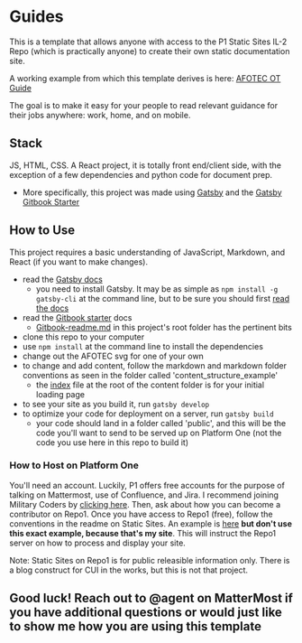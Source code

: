 # Guides

This is a template that allows anyone with access to the P1 Static Sites IL-2 Repo (which is practically anyone) to create their own static documentation site.

A working example from which this template derives is here: [AFOTEC OT Guide](https://oteguide.il2.dso.mil/)

The goal is to make it easy for your people to read relevant guidance for their jobs anywhere:  work, home, and on mobile.

## Stack
JS, HTML, CSS.  A React project, it is totally front end/client side, with the exception of a few dependencies and python code for document prep.
- More specifically, this project was made using [Gatsby](https://www.gatsbyjs.com/) and the [Gatsby Gitbook Starter](https://www.gatsbyjs.com/starters/hasura/gatsby-gitbook-starter)

## How to Use
This project requires a basic understanding of JavaScript, Markdown, and React (if you want to make changes).
- read the [Gatsby docs](https://www.gatsbyjs.com/docs)
  - you need to install Gatsby.  It may be as simple as `npm install -g gatsby-cli` at the command line, but to be sure you should first [read the docs](https://www.gatsbyjs.com/docs/tutorial/)
- read the [Gitbook starter](https://github.com/hasura/gatsby-gitbook-starter) docs
  - [Gitbook-readme.md](https://github.com/airmencoders/Guides/blob/master/Gitbook-readme.md) in this project's root folder has the pertinent bits
- clone this repo to your computer
- use `npm install` at the command line to install the dependencies
- change out the AFOTEC svg for one of your own
- to change and add content, follow the markdown and markdown folder conventions as seen in the folder called 'content_structure_example' 
  - the [index](https://github.com/airmencoders/Guides/blob/master/content/index.mdx) file at the root of the content folder is for your initial loading page
- to see your site as you build it, run `gatsby develop`
- to optimize your code for deployment on a server, run `gatsby build`
  - your code should land in a folder called 'public', and this will be the code you'll want to send to be served up on Platform One (not the code you use here in this repo to build it)

### How to Host on Platform One
You'll need an account.  Luckily, P1 offers free accounts for the purpose of talking on Mattermost, use of Confluence, and Jira.  I recommend joining Military Coders by [clicking here](https://chat.il4.dso.mil/signup_user_complete/?id=wdkicxm5ijrcj8uqn6n4pinzse).  Then, ask about how you can become a contributor on Repo1.  Once you have access to Repo1 (free), follow the conventions in the readme on Static Sites.  An example is [here](https://github.com/airmencoders/Guides/blob/master/route-oteguide.yaml) **but don't use this exact example, because that's my site**.  This will instruct the Repo1 server on how to process and display your site.

Note:  Static Sites on Repo1 is for public releasible information only.  There is a blog construct for CUI in the works, but this is not that project.

## Good luck!  Reach out to @agent on MatterMost if you have additional questions or would just like to show me how you are using this template


